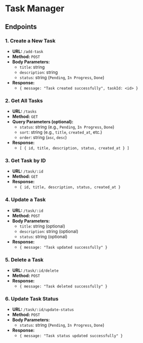 # Task Manager

## Endpoints


### 1. Create a New Task
- **URL:** `/add-task`
- **Method:** `POST`
- **Body Parameters:**
  - `title`: string
  - `description`: string
  - `status`: string (`Pending`, `In Progress`, `Done`)
- **Response:** 
  - `{ message: "Task created successfully", taskId: <id> }`
    

### 2. Get All Tasks
- **URL:** `/tasks`
- **Method:** `GET`
- **Query Parameters (optional):**
  - `status`: string (e.g., `Pending`, `In Progress`, `Done`)
  - `sort`: string (e.g., `title`, `created_at`, etc.)
  - `order`: string (`asc`, `desc`)
- **Response:** 
  - `[ { id, title, description, status, created_at } ]`
    

### 3. Get Task by ID
- **URL:** `/task/:id`
- **Method:** `GET`
- **Response:** 
  - `{ id, title, description, status, created_at }`
  

### 4. Update a Task
- **URL:** `/task/:id`
- **Method:** `POST`
- **Body Parameters:**
  - `title`: string (optional)
  - `description`: string (optional)
  - `status`: string (optional)
- **Response:** 
  - `{ message: "Task updated successfully" }`


### 5. Delete a Task
- **URL:** `/task/:id/delete`
- **Method:** `POST`
- **Response:** 
  - `{ message: "Task deleted successfully" }`


### 6. Update Task Status
- **URL:** `/task/:id/update-status`
- **Method:** `POST`
- **Body Parameters:**
  - `status`: string (`Pending`, `In Progress`, `Done`)
- **Response:** 
  - `{ message: "Task status updated successfully" }`
